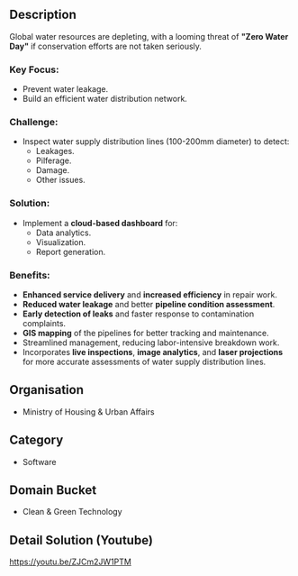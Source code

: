 ## Description

Global water resources are depleting, with a looming threat of **"Zero Water Day"** if conservation efforts are not taken seriously.

### Key Focus:
- Prevent water leakage.
- Build an efficient water distribution network.

### Challenge:
- Inspect water supply distribution lines (100-200mm diameter) to detect:
  - Leakages.
  - Pilferage.
  - Damage.
  - Other issues.

### Solution:
- Implement a **cloud-based dashboard** for:
  - Data analytics.
  - Visualization.
  - Report generation.

### Benefits:
- **Enhanced service delivery** and **increased efficiency** in repair work.
- **Reduced water leakage** and better **pipeline condition assessment**.
- **Early detection of leaks** and faster response to contamination complaints.
- **GIS mapping** of the pipelines for better tracking and maintenance.
- Streamlined management, reducing labor-intensive breakdown work.
- Incorporates **live inspections**, **image analytics**, and **laser projections** for more accurate assessments of water supply distribution lines.

## Organisation
- Ministry of Housing & Urban Affairs

## Category
- Software

## Domain Bucket
- Clean & Green Technology

## Detail Solution (Youtube)
https://youtu.be/ZJCm2JW1PTM
